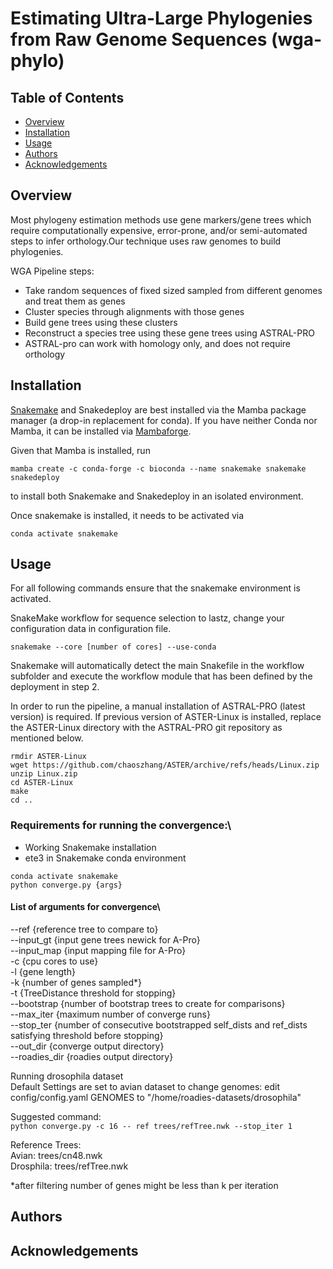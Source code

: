 # Estimating Ultra-Large Phylogenies from Raw Genome Sequences (wga-phylo)

## Table of Contents
- [Overview](#overview)
- [Installation](#installation)
- [Usage](#usage)
- [Authors](#authors)
- [Acknowledgements](#acknowledgements)

## <a name="overview"></a> Overview

Most phylogeny estimation methods use gene markers/gene trees which require computationally expensive, error-prone, and/or semi-automated steps to infer orthology.Our technique uses raw genomes to build phylogenies. <br>

WGA Pipeline steps:
- Take random sequences of fixed sized sampled from different genomes and treat them as genes
- Cluster species through alignments with those genes
- Build gene trees using these clusters
- Reconstruct a species tree using these gene trees using ASTRAL-PRO
- ASTRAL-pro can work with homology only, and does not require orthology

## <a name="installation"></a> Installation

[Snakemake](https://snakemake.readthedocs.io/en/stable/getting_started/installation.html) and Snakedeploy are best installed via the Mamba package manager (a drop-in replacement for conda). If you have neither Conda nor Mamba, it can be installed via [Mambaforge](https://github.com/conda-forge/miniforge#mambaforge). 

Given that Mamba is installed, run 

```
mamba create -c conda-forge -c bioconda --name snakemake snakemake snakedeploy
``` 

to install both Snakemake and Snakedeploy in an isolated environment. 

Once snakemake is installed, it needs to be activated via

```
conda activate snakemake
```

## <a name="usage"></a> Usage

For all following commands ensure that the snakemake environment is activated.

SnakeMake workflow for sequence selection to lastz, change your configuration data in configuration file.

```
snakemake --core [number of cores] --use-conda
```

Snakemake will automatically detect the main Snakefile in the workflow subfolder and execute the workflow module that has been defined by the deployment in step 2.

In order to run the pipeline, a manual installation of ASTRAL-PRO (latest version) is required. If previous version of ASTER-Linux is installed, replace the ASTER-Linux directory with the ASTRAL-PRO git repository as mentioned below. 

```
rmdir ASTER-Linux
wget https://github.com/chaoszhang/ASTER/archive/refs/heads/Linux.zip
unzip Linux.zip
cd ASTER-Linux
make
cd ..
```

### Requirements for running the convergence:\

- Working Snakemake installation
- ete3 in Snakemake conda environment

```
conda activate snakemake
python converge.py {args}
```

#### List of arguments for convergence\
--ref {reference tree to compare to}\
--input_gt {input gene trees newick for A-Pro}\
--input_map {input mapping file for A-Pro}\
-c {cpu cores to use}\
-l {gene length}\
-k {number of genes sampled*}\
-t {TreeDistance threshold for stopping}\
--bootstrap {number of bootstrap trees to create for comparisons}\
--max_iter {maximum number of converge runs}\
--stop_ter {number of consecutive bootstrapped self_dists and ref_dists satisfying threshold before stopping}\
--out_dir {converge output directory}\
--roadies_dir {roadies output directory}

Running drosophila dataset\
Default Settings are set to avian dataset to change genomes:
edit config/config.yaml GENOMES to "/home/roadies-datasets/drosophila"

Suggested command:\
`python converge.py -c 16 --
ref trees/refTree.nwk --stop_iter 1 `

Reference Trees:\
Avian: trees/cn48.nwk\
Drosphila: trees/refTree.nwk

*after filtering number of genes might be less than k per iteration

## <a name="authors"></a> Authors

## <a name="acknowledgements"></a> Acknowledgements




